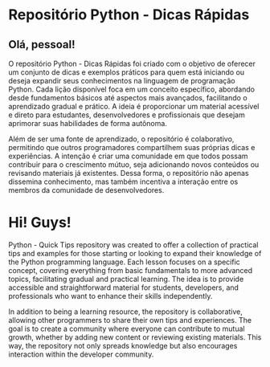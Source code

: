 # Repositório Python - Dicas Rápidas

## Olá, pessoal!

O repositório Python - Dicas Rápidas foi criado com o objetivo de oferecer um conjunto de dicas e exemplos práticos para quem está iniciando ou deseja expandir seus conhecimentos na linguagem de programação Python. Cada lição disponível foca em um conceito específico, abordando desde fundamentos básicos até aspectos mais avançados, facilitando o aprendizado gradual e prático. A ideia é proporcionar um material acessível e direto para estudantes, desenvolvedores e profissionais que desejam aprimorar suas habilidades de forma autônoma.

Além de ser uma fonte de aprendizado, o repositório é colaborativo, permitindo que outros programadores compartilhem suas próprias dicas e experiências. A intenção é criar uma comunidade em que todos possam contribuir para o crescimento mútuo, seja adicionando novos conteúdos ou revisando materiais já existentes. Dessa forma, o repositório não apenas dissemina conhecimento, mas também incentiva a interação entre os membros da comunidade de desenvolvedores.

#
# Hi! Guys!

Python - Quick Tips repository was created to offer a collection of practical tips and examples for those starting or looking to expand their knowledge of the Python programming language. Each lesson focuses on a specific concept, covering everything from basic fundamentals to more advanced topics, facilitating gradual and practical learning. The idea is to provide accessible and straightforward material for students, developers, and professionals who want to enhance their skills independently.

In addition to being a learning resource, the repository is collaborative, allowing other programmers to share their own tips and experiences. The goal is to create a community where everyone can contribute to mutual growth, whether by adding new content or reviewing existing materials. This way, the repository not only spreads knowledge but also encourages interaction within the developer community.



